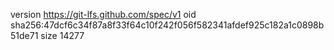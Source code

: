 version https://git-lfs.github.com/spec/v1
oid sha256:47dcf6c34f87a8f33f64c10f242f056f582341afdef925c182a1c0898b51de71
size 14277
